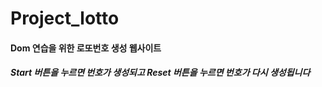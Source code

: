 # Project_lotto
 
#### Dom 연습을 위한 로또번호 생성 웹사이트

##### Start 버튼을 누르면 번호가 생성되고 Reset 버튼을 누르면 번호가 다시 생성됩니다 

